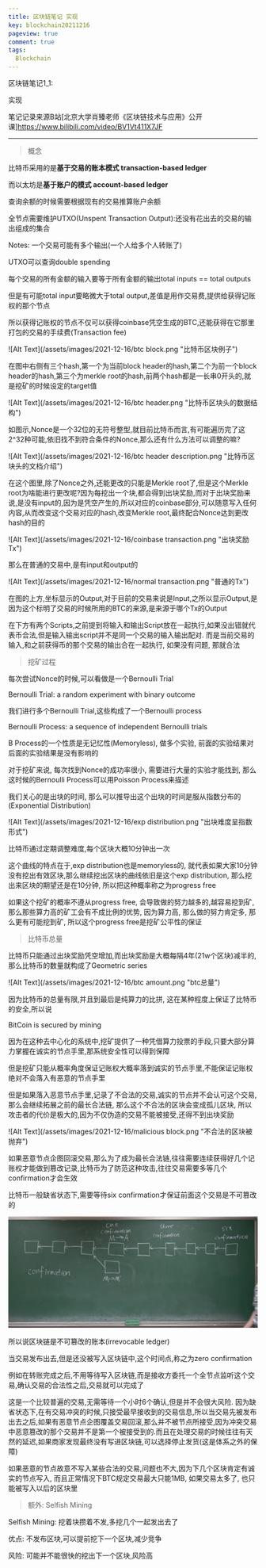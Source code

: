 ```yaml
---
title: 区块链笔记 实现
key: blockchain20211216
pageview: true
comment: true
tags:
  Blockchain
---
```


区块链笔记1_1:

实现

笔记记录来源B站[北京大学肖臻老师《区块链技术与应用》公开课]https://www.bilibili.com/video/BV1Vt411X7JF

<!--more-->

---

> 概念

比特币采用的是**基于交易的账本模式 transaction-based ledger**

而以太坊是**基于账户的模式 account-based ledger**

查询余额的时候需要根据现有的交易推算账户余额

全节点需要维护UTXO(Unspent Transaction Output):还没有花出去的交易的输出组成的集合

Notes: 一个交易可能有多个输出(一个人给多个人转账了)

UTXO可以查询double spending

每个交易的所有金额的输入要等于所有金额的输出total inputs == total outputs

但是有可能total input要略微大于total output,差值是用作交易费,提供给获得记账权的那个节点

所以获得记账权的节点不仅可以获得coinbase凭空生成的BTC,还能获得在它那里打包的交易的手续费(Transaction fee)

![Alt Text](/assets/images/2021-12-16/btc block.png "比特币区块例子")

在图中右侧有三个hash,第一个为当前block header的hash,第二个为前一个block header的hash,第三个为merkle root的hash,前两个hash都是一长串0开头的,就是挖矿的时候设定的target值

![Alt Text](/assets/images/2021-12-16/btc header.png "比特币区块头的数据结构")

如图示,Nonce是一个32位的无符号整型,就目前比特币而言,有可能遍历完了这2^32种可能,依旧找不到符合条件的Nonce,那么还有什么方法可以调整的嘛?

![Alt Text](/assets/images/2021-12-16/btc header description.png "比特币区块头的文档介绍")

在这个图里,除了Nonce之外,还能更改的只能是Merkle root了,但是这个Merkle root为啥能进行更改呢?因为每挖出一个块,都会得到出块奖励,而对于出块奖励来说,是没有input的,因为是凭空产生的,所以对应的coinbase部分,可以随意写入任何内容,从而改变这个交易对应的hash,改变Merkle root,最终配合Nonce达到更改hash的目的

![Alt Text](/assets/images/2021-12-16/coinbase transaction.png "出块奖励Tx")

那么在普通的交易中,是有input和output的

![Alt Text](/assets/images/2021-12-16/normal transaction.png "普通的Tx")

在图的上方,坐标显示的Output,对于目前的交易来说是Input,之所以显示Output,是因为这个标明了交易的时候所用的BTC的来源,是来源于哪个Tx的Output

在下方有两个Scripts,之前提到将输入和输出Script放在一起执行,如果没出错就代表币合法,但是输入输出script并不是同一个交易的输入输出配对. 而是当前交易的输入,和之前获得币的那个交易的输出合在一起执行, 如果没有问题, 那就合法

> 挖矿过程

每次尝试Nonce的时候,可以看做是一个Bernoulli Trial

Bernoulli Trial: a random experiment with binary outcome

我们进行多个Bernoulli Trial,这些构成了一个Bernoulli process

Bernoulli Process: a sequence of independent Bernoulli trials

B Process的一个性质是无记忆性(Memoryless), 做多个实验, 前面的实验结果对后面的实验结果是没有影响的

对于挖矿来说, 每次找到Nonce的成功率很小, 需要进行大量的实验才能找到, 那么这时候的Bernoulli Process可以用Poisson Process来描述

我们关心的是出块的时间, 那么可以推导出这个出块的时间是服从指数分布的(Exponential Distribution)

![Alt Text](/assets/images/2021-12-16/exp distribution.png "出块难度呈指数形式")

比特币通过定期调整难度,每个区块大概10分钟出一次

这个曲线的特点在于,exp distribution也是memoryless的, 就代表如果大家10分钟没有挖出有效区块,那么继续挖出区块的曲线依旧是这个exp distribution, 那么挖出来区块的期望还是在10分钟, 所以把这种概率称之为progress free

如果这个挖矿的概率不遵从progress free, 会导致做的努力越多的,越容易挖到矿, 那么那些算力高的矿工会有不成比例的优势, 因为算力高, 那么做的努力肯定多, 那么更有可能挖到矿, 所以这个progress free是挖矿公平性的保证

> 比特币总量

比特币只能通过出块奖励凭空增加,而出块奖励是大概每隔4年(21w个区块)减半的,那么比特币的数量就构成了Geometric series

![Alt Text](/assets/images/2021-12-16/btc amount.png "btc总量")

因为比特币的总量有限,并且到最后是纯算力的比拼, 这在某种程度上保证了比特币的安全,所以说

BitCoin is secured by mining

因为在这种去中心化的系统中,挖矿提供了一种凭借算力投票的手段,只要大部分算力掌握在诚实的节点手里,那系统安全性可以得到保障

但是挖矿只能从概率角度保证记账权大概率落到诚实的节点手里,不能保证记账权绝对不会落入有恶意的节点手里

但是如果落入恶意节点手里,记录了不合法的交易,诚实的节点并不会认可这个交易,那么会继续拓展之前的最长合法链, 那么这个不合法的区块会变成孤儿区块, 所以攻击者的代价是极大的,因为不仅伪造的交易不能被接受,还得不到出块奖励

![Alt Text](/assets/images/2021-12-16/malicious block.png "不合法的区块被抛弃")

如果恶意节点企图回滚交易,那么为了成为最长合法链,往往需要连续获得好几个记账权才能做到篡改记录,比特币为了防范这种攻击,往往交易需要多等几个confirmation才会生效

比特币一般缺省状态下,需要等待six confirmation才保证前面这个交易是不可篡改的

![Alt Text](/assets/images/2021-12-16/confirmation.png "6次确认")

所以说区块链是不可篡改的账本(irrevocable ledger)

当交易发布出去,但是还没被写入区块链中,这个时间点,称之为zero confirmation

例如在转账完成之后,不用等待写入区块链,而是接收方委托一个全节点监听这个交易,确认交易的合法性之后,交易就可以完成了

这是一个比较普遍的交易,无需等待一个小时6个确认,但是并不会很大风险. 因为缺省状态下,在有交易冲突的时候,只接受最早接收到的交易信息,所以当交易先被发布出去之后,如果有恶意节点企图覆盖交易回滚,那么并不被节点所接受,因为冲突交易中恶意篡改的那个交易并不是第一个被接受到的.而且在处理交易的时候往往有天然的延迟,如果商家发现最终没有写进区块链,可以选择停止发货(这是体系之外的保障)

如果恶意的节点故意不写入某些合法的交易,问题也不大,因为下几个区块肯定有诚实的节点写入, 而且正常情况下BTC规定交易最大只能1MB, 如果交易太多了, 也只能被写入以后的区块里

> 额外: Selfish Mining

Selfish Mining: 挖着块攒着不发,多挖几个一起发出去了

优点: 不发布区块,可以提前挖下一个区块,减少竞争

风险: 可能并不能很快的挖出下一个区块,风险高
